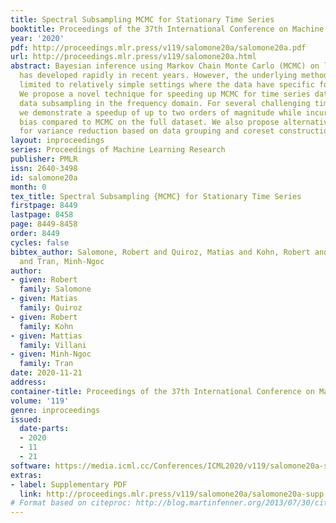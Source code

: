 ```yaml
---
title: Spectral Subsampling MCMC for Stationary Time Series
booktitle: Proceedings of the 37th International Conference on Machine Learning
year: '2020'
pdf: http://proceedings.mlr.press/v119/salomone20a/salomone20a.pdf
url: http://proceedings.mlr.press/v119/salomone20a.html
abstract: Bayesian inference using Markov Chain Monte Carlo (MCMC) on large datasets
  has developed rapidly in recent years. However, the underlying methods are generally
  limited to relatively simple settings where the data have specific forms of independence.
  We propose a novel technique for speeding up MCMC for time series data by efficient
  data subsampling in the frequency domain. For several challenging time series models,
  we demonstrate a speedup of up to two orders of magnitude while incurring negligible
  bias compared to MCMC on the full dataset. We also propose alternative control variates
  for variance reduction based on data grouping and coreset constructions.
layout: inproceedings
series: Proceedings of Machine Learning Research
publisher: PMLR
issn: 2640-3498
id: salomone20a
month: 0
tex_title: Spectral Subsampling {MCMC} for Stationary Time Series
firstpage: 8449
lastpage: 8458
page: 8449-8458
order: 8449
cycles: false
bibtex_author: Salomone, Robert and Quiroz, Matias and Kohn, Robert and Villani, Mattias
  and Tran, Minh-Ngoc
author:
- given: Robert
  family: Salomone
- given: Matias
  family: Quiroz
- given: Robert
  family: Kohn
- given: Mattias
  family: Villani
- given: Minh-Ngoc
  family: Tran
date: 2020-11-21
address: 
container-title: Proceedings of the 37th International Conference on Machine Learning
volume: '119'
genre: inproceedings
issued:
  date-parts:
  - 2020
  - 11
  - 21
software: https://media.icml.cc/Conferences/ICML2020/v119/salomone20a-supp.zip
extras:
- label: Supplementary PDF
  link: http://proceedings.mlr.press/v119/salomone20a/salomone20a-supp.pdf
# Format based on citeproc: http://blog.martinfenner.org/2013/07/30/citeproc-yaml-for-bibliographies/
---
```

